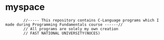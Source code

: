 # myspace

			//----- This repository contains C-Language programs which I made during Programming Fundamentals course ------//
			// All programs are solely my own creation
			// FAST NATIONAL UNIVERSITY(NUCES)
